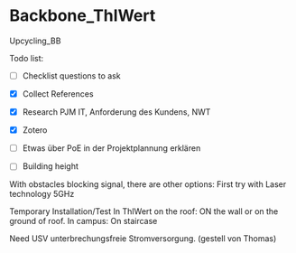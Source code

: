 # Backbone_ThIWert
Upcycling_BB 

Todo list:
- [ ] Checklist questions to ask
- [x] Collect References
- [x] Research PJM IT, Anforderung des Kundens, NWT
- [x] Zotero
- [ ] Etwas über PoE in der Projektplannung erklären

- [ ] Building height

With obstacles blocking signal, there are other options:
First try with Laser technology 5GHz

Temporary Installation/Test
In ThIWert on the roof: ON the wall or on the ground of roof.
In campus: On staircase

Need USV unterbrechungsfreie Stromversorgung. (gestell von Thomas)
